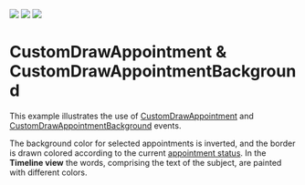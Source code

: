 <!-- default badges list -->
![](https://img.shields.io/endpoint?url=https://codecentral.devexpress.com/api/v1/VersionRange/128633584/12.1.4%2B)
[![](https://img.shields.io/badge/Open_in_DevExpress_Support_Center-FF7200?style=flat-square&logo=DevExpress&logoColor=white)](https://supportcenter.devexpress.com/ticket/details/T830618)
[![](https://img.shields.io/badge/📖_How_to_use_DevExpress_Examples-e9f6fc?style=flat-square)](https://docs.devexpress.com/GeneralInformation/403183)
<!-- default badges end -->
# CustomDrawAppointment & CustomDrawAppointmentBackground


<p>This example illustrates the use of <a href="http://documentation.devexpress.com/#WindowsForms/DevExpressXtraSchedulerSchedulerControl_CustomDrawAppointmenttopic">CustomDrawAppointment</a> and <a href="http://documentation.devexpress.com/#WindowsForms/DevExpressXtraSchedulerSchedulerControl_CustomDrawAppointmentBackgroundtopic">CustomDrawAppointmentBackground</a> events.</p><p>The background color for selected appointments is inverted, and the border is drawn colored according to the current <a href="http://documentation.devexpress.com/#WindowsForms/clsDevExpressXtraSchedulerAppointmentStatustopic">appointment status</a>. In the <strong>Timeline view</strong> the words, comprising the text of the subject, are painted with different colors.</p>

<br/>


